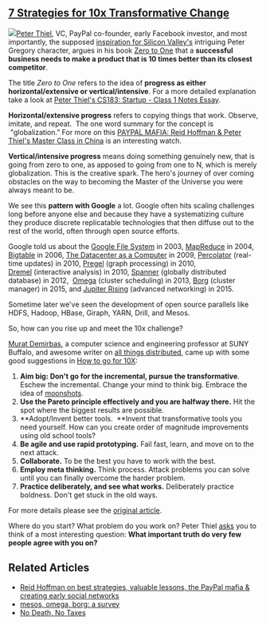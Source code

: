 ## [7 Strategies for 10x Transformative Change](/blog/2015/8/26/7-strategies-for-10x-transformative-change.html)

    

    

![](https://farm6.staticflickr.com/5670/20274886884_a0f2d5d11a_o.png)[Peter Thiel](https://en.wikipedia.org/wiki/Peter_Thiel), VC, PayPal co-founder, early Facebook investor, and most importantly, the supposed [inspiration for Silicon Valley's](http://www.inc.com/john-boitnott/7-fascinating-peter-thiel-quotes-from-techcrunch-disrupt-2014.html) intriguing Peter Gregory character, argues in his book [Zero to One](https://en.wikipedia.org/wiki/Zero_to_One) that a **successful** **business needs to make a product that is 10 times better than its closest competitor**. 

The title _Zero to One_ refers to the idea of **progress as either horizontal/extensive or vertical/intensive**. For a more detailed explanation take a look at [Peter Thiel's CS183: Startup - Class 1 Notes Essay](https://gist.github.com/harperreed/3201887).

**Horizontal/extensive progress** refers to copying things that work. Observe, imitate, and repeat.  The one word summary for the concept is  "globalization.” For more on this [PAYPAL MAFIA: Reid Hoffman & Peter Thiel's Master Class in China](https://www.youtube.com/watch?v=cIj8rRBknAs) is an interesting watch.

**Vertical/intensive progress** means doing something genuinely new, that is going from zero to one, as apposed to going from one to N, which is merely globalization. This is the creative spark. The hero's journey of over coming obstacles on the way to becoming the Master of the Universe you were always meant to be.

We see this **pattern with Google** a lot. Google often hits scaling challenges long before anyone else and because they have a systematizing culture they produce discrete replicatable technologies that then diffuse out to the rest of the world, often through open source efforts.

Google told us about the [Google File System](http://research.google.com/archive/gfs.html) in 2003, [MapReduce](http://research.google.com/archive/mapreduce.html) in 2004, [Bigtable](http://research.google.com/archive/bigtable.html) in 2006, [The Datacenter as a Computer](http://research.google.com/pubs/pub35290.html) in 2009, [Percolator](http://research.google.com/pubs/pub36726.html) (real-time updates) in 2010, [Pregel](http://kowshik.github.io/JPregel/pregel_paper.pdf) (graph processing) in 2010, [Dremel](http://research.google.com/pubs/pub36632.html) (interactive analysis) in 2010, [Spanner](http://research.google.com/archive/spanner.html) (globally distributed database) in 2012,  [Omega](http://research.google.com/pubs/pub41684.html) (cluster scheduling) in 2013, [Borg](http://research.google.com/pubs/pub43438.html) (cluster manager) in 2015, and [Jupiter Rising](http://conferences.sigcomm.org/sigcomm/2015/pdf/papers/p183.pdf) (advanced networking) in 2015.

Sometime later we've seen the development of open source parallels like HDFS, Hadoop, HBase, Giraph, YARN, Drill, and Mesos. 

So, how can you rise up and meet the 10x challenge?

[Murat Demirbas](http://www.cse.buffalo.edu/~demirbas/), a computer science and engineering professor at SUNY Buffalo, and awesome writer on [all things distributed](http://muratbuffalo.blogspot.com/), came up with some good suggestions in [How to go for 10X](http://muratbuffalo.blogspot.com/2015/08/how-to-go-for-10x.html): 

1.  **Aim big: Don't go for the incremental, pursue the transformative**. Eschew the incremental. Change your mind to think big. Embrace the idea of [moonshots](http://www.wired.com/2015/08/alphabet-lets-google-chase-moonshots-stay-profitable/). 
2.  **Use the Pareto principle effectively and you are halfway there.** Hit the spot where the biggest results are possible. 
3.  **Adopt/Invent better tools.  **Invent that transformative tools you need yourself. How can you create order of magnitude improvements using old school tools?
4.  **Be agile and use rapid prototyping.** Fail fast, learn, and move on to the next attack.
5.  **Collaborate.** To be the best you have to work with the best.
6.  **Employ meta thinking.** Think process. Attack problems you can solve until you can finally overcome the harder problem.
7.  **Practice deliberately, and see what works.** Deliberately practice boldness. Don't get stuck in the old ways. 

For more details please see the [original article](http://muratbuffalo.blogspot.com/2015/08/how-to-go-for-10x.html).

Where do you start? What problem do you work on? Peter Thiel [asks](https://gist.github.com/harperreed/3201887) you to think of a most interesting question: **What important truth do very few people agree with you on?**

## Related Articles

*   [Reid Hoffman on best strategies, valuable lessons, the PayPal mafia & creating early social networks](https://www.youtube.com/watch?v=nNuYE80m-00)
*   [mesos, omega, borg: a survey](http://www.umbrant.com/blog/2015/mesos_omega_borg_survey.html)
*   [No Death, No Taxes](http://www.newyorker.com/magazine/2011/11/28/no-death-no-taxes)

    